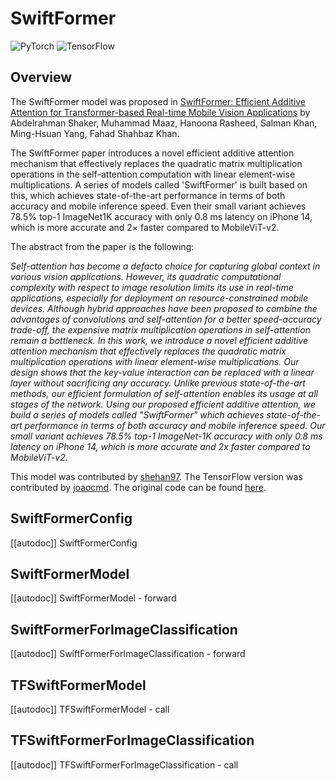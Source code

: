 <!--Copyright 2023 The HuggingFace Team. All rights reserved.

Licensed under the Apache License, Version 2.0 (the "License"); you may not use this file except in compliance with
the License. You may obtain a copy of the License at

http://www.apache.org/licenses/LICENSE-2.0

Unless required by applicable law or agreed to in writing, software distributed under the License is distributed on
an "AS IS" BASIS, WITHOUT WARRANTIES OR CONDITIONS OF ANY KIND, either express or implied. See the License for the
specific language governing permissions and limitations under the License.

⚠️ Note that this file is in Markdown but contain specific syntax for our doc-builder (similar to MDX) that may not be
rendered properly in your Markdown viewer.

-->

# SwiftFormer

<div class="flex flex-wrap space-x-1">
<img alt="PyTorch" src="https://img.shields.io/badge/PyTorch-DE3412?style=flat&logo=pytorch&logoColor=white">
<img alt="TensorFlow" src="https://img.shields.io/badge/TensorFlow-FF6F00?style=flat&logo=tensorflow&logoColor=white">
</div>

## Overview

The SwiftFormer model was proposed in [SwiftFormer: Efficient Additive Attention for Transformer-based Real-time Mobile Vision Applications](https://huggingface.co/papers/2303.15446) by Abdelrahman Shaker, Muhammad Maaz, Hanoona Rasheed, Salman Khan, Ming-Hsuan Yang, Fahad Shahbaz Khan.

The SwiftFormer paper introduces a novel efficient additive attention mechanism that effectively replaces the quadratic matrix multiplication operations in the self-attention computation with linear element-wise multiplications. A series of models called 'SwiftFormer' is built based on this, which achieves state-of-the-art performance in terms of both accuracy and mobile inference speed. Even their small variant achieves 78.5% top-1 ImageNet1K accuracy with only 0.8 ms latency on iPhone 14, which is more accurate and 2× faster compared to MobileViT-v2.

The abstract from the paper is the following:

*Self-attention has become a defacto choice for capturing global context in various vision applications. However, its quadratic computational complexity with respect to image resolution limits its use in real-time applications, especially for deployment on resource-constrained mobile devices. Although hybrid approaches have been proposed to combine the advantages of convolutions and self-attention for a better speed-accuracy trade-off, the expensive matrix multiplication operations in self-attention remain a bottleneck. In this work, we introduce a novel efficient additive attention mechanism that effectively replaces the quadratic matrix multiplication operations with linear element-wise multiplications. Our design shows that the key-value interaction can be replaced with a linear layer without sacrificing any accuracy. Unlike previous state-of-the-art methods, our efficient formulation of self-attention enables its usage at all stages of the network. Using our proposed efficient additive attention, we build a series of models called "SwiftFormer" which achieves state-of-the-art performance in terms of both accuracy and mobile inference speed. Our small variant achieves 78.5% top-1 ImageNet-1K accuracy with only 0.8 ms latency on iPhone 14, which is more accurate and 2x faster compared to MobileViT-v2.*

This model was contributed by [shehan97](https://huggingface.co/shehan97). The TensorFlow version was contributed by [joaocmd](https://huggingface.co/joaocmd).
The original code can be found [here](https://github.com/Amshaker/SwiftFormer).

## SwiftFormerConfig

[[autodoc]] SwiftFormerConfig

## SwiftFormerModel

[[autodoc]] SwiftFormerModel
    - forward

## SwiftFormerForImageClassification

[[autodoc]] SwiftFormerForImageClassification
    - forward

## TFSwiftFormerModel

[[autodoc]] TFSwiftFormerModel
    - call

## TFSwiftFormerForImageClassification

[[autodoc]] TFSwiftFormerForImageClassification
    - call
